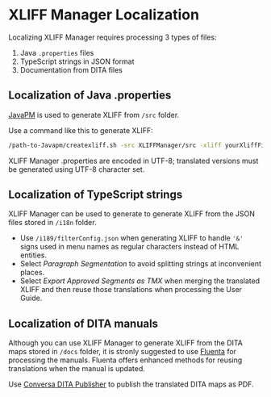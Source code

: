 # XLIFF Manager Localization

Localizing XLIFF Manager requires processing 3 types of files:

1. Java `.properties` files
2. TypeScript strings in JSON format
3. Documentation from DITA files

## Localization of Java .properties

[JavaPM](https://www.maxprograms.com/products/javapm.html) is used to generate XLIFF from `/src` folder.

Use a command like this to generate XLIFF:

```bash
/path-to-Javapm/createxliff.sh -src XLIFFManager/src -xliff yourXliffFile.xlf -srcLang en -tgtLang fr -enc UTF-8
```

XLIFF Manager .properties are encoded in UTF-8; translated versions must be generated using UTF-8 character set.

## Localization of TypeScript strings

XLIFF Manager can be used to generate to generate XLIFF from the JSON files stored in `/i18n` folder.

- Use `/i189/filterConfig.json` when generating XLIFF to handle `'&'` signs used in menu names as regular characters instead of HTML entities.
- Select *Paragraph Segmentation* to avoid splitting strings at inconvenient places.
- Select *Export Approved Segments as TMX* when merging the translated XLIFF and then reuse those translations when processing the User Guide.

## Localization of DITA manuals

Although you can use XLIFF Manager to generate XLIFF from the DITA maps stored in `/docs` folder, it is stronly suggested to use [Fluenta](https://www.maxprograms.com/products/fluenta.html) for processing the manuals. Fluenta offers enhanced methods for reusing translations when the manual is updated.

Use [Conversa DITA Publisher](https://www.maxprograms.com/products/conversa.html) to publish the translated DITA maps as PDF.
